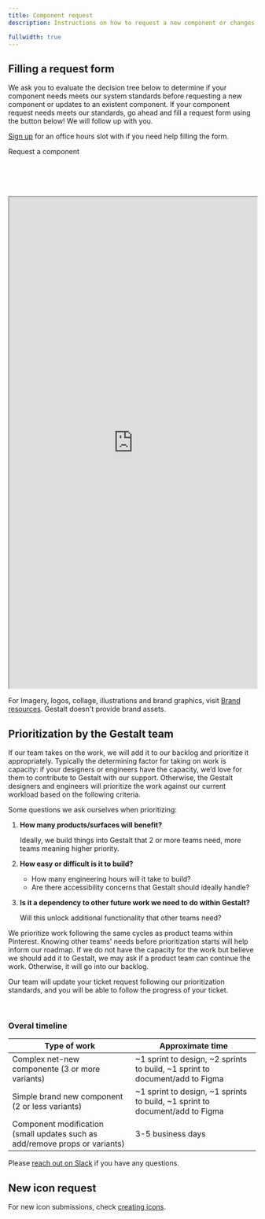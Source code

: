 ```yaml
---
title: Component request 
description: Instructions on how to request a new component or changes to an existent component.

fullwidth: true
---
```

## Filling a request form 

We ask you to evaluate the decision tree below to determine if your component needs meets our system standards before requesting a new component or updates to an existent component.
If your component request needs meets our standards, go ahead and fill a request form using the button below! We will follow up with you. 

[Sign up](https://pinch.pinadmin.com/gestaltSignUp) for an office hours slot with if you need help filling the form. 
<br/>

<ActionButton href="http://pinch.pinadmin.com/component-request"> Request a component</ActionButton>

<br/>
<br/>

<br/>
<br/>

<iframe style={{border:0}} width="100%" height="1000" src="https://www.figma.com/embed?embed_host=share&url=https%3A%2F%2Fwww.figma.com%2Ffile%2FKKKHtAgSzA1ZyBX7zGTtny%2FTeam-support%3Fnode-id%3D1233%253A1931%26t%3DYRe7GMYv5iuD4Em6-1" allowFullScreen></iframe>

For Imagery, logos, collage, illustrations and brand graphics, visit [Brand resources](https://brand.pinterest.com/resources). Gestalt doesn't provide brand assets. 

## Prioritization by the Gestalt team

If our team takes on the work, we will add it to our backlog and prioritize it appropriately. Typically the determining factor for taking on work is capacity: if your designers or engineers have the capacity, we’d love for them to contribute to Gestalt with our support. Otherwise, the Gestalt designers and engineers will prioritize the work against our current workload based on the following criteria.

Some questions we ask ourselves when prioritizing:

1. **How many products/surfaces will benefit?**

    Ideally, we build things into Gestalt that 2 or more teams need, more teams meaning higher priority.

2. **How easy or difficult is it to build?**

    - How many engineering hours will it take to build?
    - Are there accessibility concerns that Gestalt should ideally handle?

2. **Is it a dependency to other future work we need to do within Gestalt?**

    Will this unlock additional functionality that other teams need?

We prioritize work following the same cycles as product teams within Pinterest. Knowing other teams' needs before prioritization starts will help inform our roadmap. If we do not have the capacity for the work but believe we should add it to Gestalt, we may ask if a product team can continue the work. Otherwise, it will go into our backlog.

Our team will update your ticket request following our prioritization standards, and you will be able to follow the progress of your ticket. 

<br/>

### Overal timeline

| Type of work             | Approximate time                                                                                                                                                                                                                                                                                                                                                                                                                                                                                                                                     |
|----------------------|------------------------------------------------------------------------------------------------------------------------------------------------------------------------------------------------------------------------------------------------------------------------------------------------------------------------------------------------------------------------------------------------------------------------------------------------------------------------------------------------------------------------------------------|
| Complex net-new componente (3 or more variants)       | ~1 sprint to design, ~2 sprints to build, ~1 sprint to document/add to Figma                                                                                                                                                                                                                                                                                                                                                                                                                                                                                                  |
| Simple brand new component (2 or less variants)        | ~1 sprint to design, ~1 sprints to build, ~1 sprint to document/add to Figma |
| Component modification (small updates such as add/remove props or variants)      | 3-5 business days                                                                                                                |


Please [reach out on Slack](https://pinch.pinadmin.com/gestaltSlackDesign) if you have any questions.

## New icon request

For new icon submissions, check [creating icons](https://gestalt.pinterest.systems/foundations/iconography/creating_icons).


